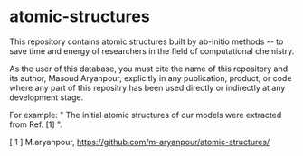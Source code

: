 # atomic-structures
This repository contains atomic structures built by ab-initio methods -- to save time and energy of researchers in the field of computational chemistry.

As the user of this database, you must cite the name of this repository and its author, Masoud Aryanpour, explicitly in any publication, product, or code where any part of this repositry has been used directly or indirectly at any development stage.

For example:
" The initial atomic structures of our models were extracted from Ref. [1] ".

[ 1 ] M.aryanpour, https://github.com/m-aryanpour/atomic-structures/


